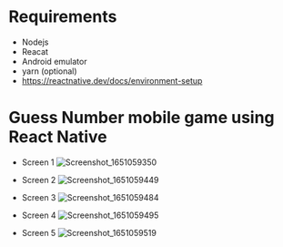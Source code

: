 # Requirements
- Nodejs
- Reacat
- Android emulator
- yarn (optional)
- https://reactnative.dev/docs/environment-setup

# Guess Number mobile game using React Native

- Screen 1
![Screenshot_1651059350](https://user-images.githubusercontent.com/29144620/165509927-2597aa51-6785-4acd-ae9d-e8b21b8dd1d6.png)

- Screen 2
![Screenshot_1651059449](https://user-images.githubusercontent.com/29144620/165509987-4ed1bb3f-e85e-4433-99fa-59aa7347972d.png)

- Screen 3
![Screenshot_1651059484](https://user-images.githubusercontent.com/29144620/165510324-885848d0-d679-4cdb-8178-0d507b832110.png)

- Screen 4
![Screenshot_1651059495](https://user-images.githubusercontent.com/29144620/165510352-d33616ff-24e7-4379-a868-852a9e546968.png)

- Screen 5
![Screenshot_1651059519](https://user-images.githubusercontent.com/29144620/165510373-68b7c0aa-714e-4734-99d1-d7c425a91ba0.png)
